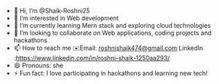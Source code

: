 - 👋 Hi, I’m @Shaik-Roshni25
- 👀 I’m interested in Web development 
- 🌱 I’m currently learning Mern stack and exploring cloud technologies 
- 💞️ I’m looking to collaborate on Web applications, coding projects and hackathons
- 📫 How to reach me ✉️Email: roshnishaik474@gmail.com LinkedIn :https://www.linkedin.com/in/roshni-shaik-1250aa293/
- 😄 Pronouns: she
- ⚡ Fun fact: I love participating in hackathons and learning new tech!
